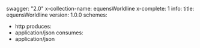 swagger: "2.0"
x-collection-name: equensWorldline
x-complete: 1
info:
  title: equensWorldline
  version: 1.0.0
schemes:
- http
produces:
- application/json
consumes:
- application/json